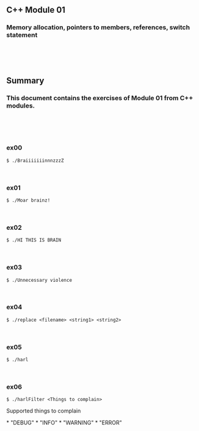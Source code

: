 ## C++ Module 01
### Memory allocation, pointers to members, references, switch statement
<br/><br/><br/>

## Summary
### This document contains the exercises of Module 01 from C++ modules.
<br/><br/><br/>

### ex00
	$ ./BraiiiiiiinnnzzzZ
<br/>

### ex01
	$ ./Moar brainz!
<br/>

### ex02
	$ ./HI THIS IS BRAIN
<br/>

### ex03
	$ ./Unnecessary violence
<br/>

### ex04
	$ ./replace <filename> <string1> <string2>
<br/>

### ex05
	$ ./harl
<br/>

### ex06
	$ ./harlFilter <Things to complain>
<p>Supported things to complain<p/>
* "DEBUG"
* "INFO"
* "WARNING"
* "ERROR"
<br/>